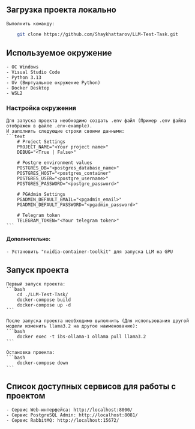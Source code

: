 ## Загрузка проекта локально
    Выполнить команду:
```bash
    git clone https://github.com/Shaykhattarov/LLM-Test-Task.git
```

## Используемое окружение
    - ОС Windows
    - Visual Studio Code
    - Python 3.13
    - Uv (Виртуальное окружение Python)
    - Docker Desktop
    - WSL2
    
### Настройка окружения
    Для запуска проекта необходимо создать .env файл (Пример .env файла отображен в файле .env-example).
    И заполнить следующие строки своими данными:
    ```text
        # Project Settings
        PROJECT_NAME="<Your project name>"
        DEBUG="<True | False>"
        
        # Postgre environment values
        POSTGRES_DB="<postgres_database_name>"
        POSTGRES_HOST="<postgres_container"
        POSTGRES_USER="<postgre_username>"
        POSTGRES_PASSWORD="<postgre_password>"

        # PGAdmin Settings
        PGADMIN_DEFAULT_EMAIL="<pgadmin_email>"
        PGADMIN_DEFAULT_PASSWORD="<pgadmin_password>"

        # Telegram token
        TELEGRAM_TOKEN="<Your telegram token>"
    ```

#### Дополнительно:
    - Установить "nvidia-container-toolkit" для запуска LLM на GPU

## Запуск проекта

    Первый запуск проекта:
    ```bash
        cd ./LLM-Test-Task/
        docker-compose build
        docker-compose up -d
    ```

    После запуска проекта необходимо выполнить (Для использования другой модели изменить llama3.2 на другое наименование):
    ```bash
        docker exec -t ibs-ollama-1 ollama pull llama3.2
    ```

    Остановка проекта:
    ```bash
        docker-compose down
    ```

## Список доступных сервисов для работы с проектом

    - Сервис Web-интерфейса: http://localhost:8000/
    - Сервис PostgreSQL Admin: http://localhost:8081/
    - Сервис RabbitMQ: http://localhost:15672/

